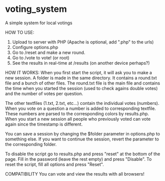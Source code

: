 voting_system
=============

A simple system for local votings

HOW TO USE:
  1. Upload to server with PHP (Apache is optional, add ".php" to the urls)
  2. Configure options.php
  3. Go to /reset and make a new round.
  4. Go to /vote to vote! (or root)
  5. See the results in real-time at /results (on another device perhaps?)
  
HOW IT WORKS:
  When you first start the script, it will ask you to make a new session.
  A folder is made in the same directory. It contains a round.txt file and a bunch of other files.
  The round.txt file is the main file and contains the time when you
  started the session (used to check agains double votes) and the number of votes per question.
  
  The other textfiles (1.txt, 2.txt, etc...) contain the individual votes (numbers).
  When you vote on a question a number is added to corresponding textfile.
  These numbers are parsed to the corresponding colors by results.php. When you start a new session
  all people who previously voted can vote again since the timestamp is different.
  
  You can save a session by changing the $folder parameter in options.php to something else.
  If you want to continue the session, revert the parameter to the corresponding folder.
  
  To disable the script go to results.php and press "reset" at the bottom of the page.
  Fill in the password (leave the rest empty) and press "Disable". To reset the script,
  fill all options and press "Reset".
  
COMPATIBILITY
  You can vote and view the results with all browsers!
  